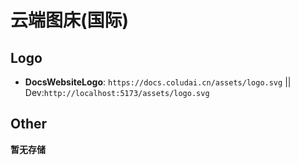 # 云端图床(国际)
## Logo
- **DocsWebsiteLogo**: `https://docs.coludai.cn/assets/logo.svg` || Dev:`http://localhost:5173/assets/logo.svg`
## Other
**暂无存储**